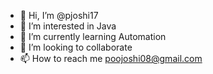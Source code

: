 - 👋 Hi, I’m @pjoshi17
- 👀 I’m interested in Java
- 🌱 I’m currently learning Automation
- 💞️ I’m looking to collaborate 
- 📫 How to reach me poojoshi08@gmail.com

<!---
pjoshi17/pjoshi17 is a ✨ special ✨ repository because its `README.md` (this file) appears on your GitHub profile.
You can click the Preview link to take a look at your changes.
--->
